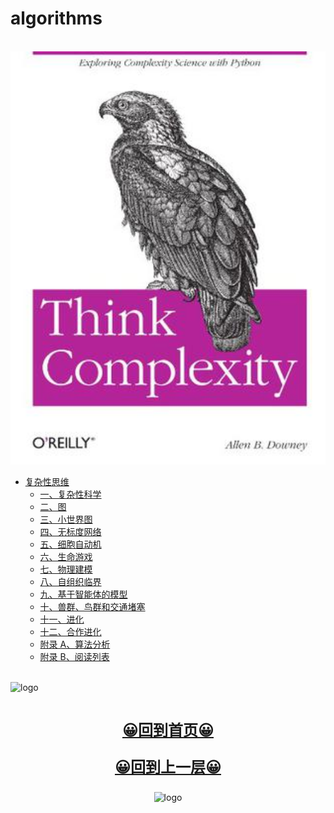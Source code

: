 # algorithms

<br />
<img  src='cover.jpg' width="600" alt="logo">
<br />

-   [复杂性思维](README.md)
    -   [一、复杂性科学](1.md)
    -   [二、图](2.md)
    -   [三、小世界图](3.md)
    -   [四、无标度网络](4.md)
    -   [五、细胞自动机](5.md)
    -   [六、生命游戏](6.md)
    -   [七、物理建模](7.md)
    -   [八、自组织临界](8.md)
    -   [九、基于智能体的模型](9.md)
    -   [十、兽群、鸟群和交通堵塞](10.md)
    -   [十一、进化](11.md)
    -   [十二、合作进化](12.md)
    -   [附录 A、算法分析](a.md)
    -   [附录 B、阅读列表](b.md)

<br />
<img  src='/img/bjkb.PNG' width="600" alt="logo">
<br />
<br />
<div align="center">
<a href="/index.html"><p style="font-size:24px"><b>&#128512;回到首页&#128512;</b></p></a>
<a href="../index.html"><p style="font-size:24px"><b>&#128512;回到上一层&#128512;</b></p></a>
<img  src='/img/01.jpeg' width="600" alt="logo" />
</div>
<br />
<br />
